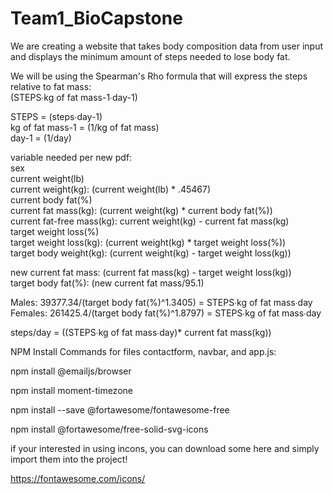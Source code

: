 # Team1_BioCapstone

We are creating a website that takes body composition data from user input and displays the minimum amount of steps needed to lose body fat. 

We will be using the Spearman's Rho formula that will express the steps relative to fat mass:<br>
(STEPS∙kg of fat mass-1∙day-1)

STEPS = (steps∙day-1)<br>
kg of fat mass-1 = (1/kg of fat mass)<br>
day-1 = (1/day)<br>

variable needed per new pdf:<br>
sex <br>
current weight(lb)<br>
current weight(kg): (current weight(lb) * .45467)<br>
current body fat(%)<br>
current fat mass(kg): (current weight(kg) * current body fat(%))<br>
current fat-free mass(kg): current weight(kg) - current fat mass(kg)<br>
target weight loss(%)<br>
target weight loss(kg): (current weight(kg) * target weight loss(%))<br>
target body weight(kg): (current weight(kg) - target weight loss(kg)) <br>

new current fat mass: (current fat mass(kg) - target weight loss(kg))<br>
target body fat(%): (new current fat mass/95.1)<br>

Males: 39377.34/(target body fat(%)^1.3405) = STEPS∙kg of fat mass∙day<br>
Females: 261425.4/(target body fat(%)^1.8797) = STEPS∙kg of fat mass∙day<br>

steps/day = ((STEPS∙kg of fat mass∙day)* current fat mass(kg))


NPM Install Commands for files contactform, navbar, and app.js:

npm install @emailjs/browser

npm install moment-timezone

npm install --save @fortawesome/fontawesome-free

npm install @fortawesome/free-solid-svg-icons

if your interested in using incons, you can download some here and simply import them into the project!

https://fontawesome.com/icons/

